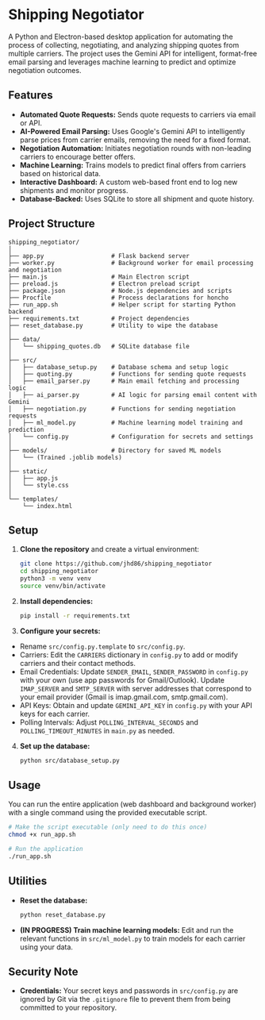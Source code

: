 # Shipping Negotiator

A Python and Electron-based desktop application for automating the process of collecting, negotiating, and analyzing shipping quotes from multiple carriers. The project uses the Gemini API for intelligent, format-free email parsing and leverages machine learning to predict and optimize negotiation outcomes.

## Features

-   **Automated Quote Requests:** Sends quote requests to carriers via email or API.
-   **AI-Powered Email Parsing:** Uses Google's Gemini API to intelligently parse prices from carrier emails, removing the need for a fixed format.
-   **Negotiation Automation:** Initiates negotiation rounds with non-leading carriers to encourage better offers.
-   **Machine Learning:** Trains models to predict final offers from carriers based on historical data.
-   **Interactive Dashboard:** A custom web-based front end to log new shipments and monitor progress.
-   **Database-Backed:** Uses SQLite to store all shipment and quote history.

## Project Structure

```
shipping_negotiator/
│
├── app.py                   # Flask backend server
├── worker.py                # Background worker for email processing and negotiation
├── main.js                  # Main Electron script
├── preload.js               # Electron preload script
├── package.json             # Node.js dependencies and scripts
├── Procfile                 # Process declarations for honcho
├── run_app.sh               # Helper script for starting Python backend
├── requirements.txt         # Project dependencies
├── reset_database.py        # Utility to wipe the database
│
├── data/
│   └── shipping_quotes.db   # SQLite database file
│
├── src/
│   ├── database_setup.py    # Database schema and setup logic
│   ├── quoting.py           # Functions for sending quote requests
│   ├── email_parser.py      # Main email fetching and processing logic
│   ├── ai_parser.py         # AI logic for parsing email content with Gemini
│   ├── negotiation.py       # Functions for sending negotiation requests
│   ├── ml_model.py          # Machine learning model training and prediction
│   └── config.py            # Configuration for secrets and settings
│
├── models/                  # Directory for saved ML models
│   └── (Trained .joblib models)
│
├── static/
│   ├── app.js
│   └── style.css
│
└── templates/
    └── index.html
```

## Setup

1. **Clone the repository** and create a virtual environment:
   ```bash
   git clone https://github.com/jhd86/shipping_negotiator
   cd shipping_negotiator
   python3 -m venv venv
   source venv/bin/activate
   ```

2. **Install dependencies:**
   ```bash
   pip install -r requirements.txt
   ```
3. **Configure your secrets:**
- Rename `src/config.py.template` to `src/config.py`.
- Carriers: Edit the `CARRIERS` dictionary in `config.py` to add or modify carriers and their contact methods.
- Email Credentials: Update `SENDER_EMAIL`, `SENDER_PASSWORD` in `config.py` with your own (use app passwords for Gmail/Outlook). Update `IMAP_SERVER` and `SMTP_SERVER` with server addresses that correspond to your email provider (Gmail is imap.gmail.com, smtp.gmail.com).
- API Keys: Obtain and update `GEMINI_API_KEY` in `config.py` with your API keys for each carrier.
- Polling Intervals: Adjust `POLLING_INTERVAL_SECONDS` and `POLLING_TIMEOUT_MINUTES` in `main.py` as needed.

4. **Set up the database:**
   ```bash
   python src/database_setup.py
   ```

## Usage
You can run the entire application (web dashboard and background worker) with a single command using the provided executable script.

```bash
# Make the script executable (only need to do this once)
chmod +x run_app.sh

# Run the application
./run_app.sh
```

## Utilities

- **Reset the database:**
  ```bash
  python reset_database.py
  ```

- **(IN PROGRESS) Train machine learning models:**
  Edit and run the relevant functions in `src/ml_model.py` to train models for each carrier using your data.

## Security Note

- **Credentials:** Your secret keys and passwords in `src/config.py` are ignored by Git via the `.gitignore` file to prevent them from being committed to your repository.
